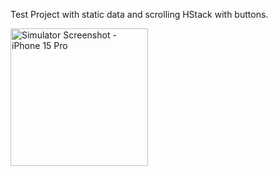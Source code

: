 Test Project with static data and scrolling HStack with buttons.

<img src="https://github.com/user-attachments/assets/cb76c91b-e436-42ad-b981-6d2bb18c3525" width="220" alt="Simulator Screenshot - iPhone 15 Pro">
